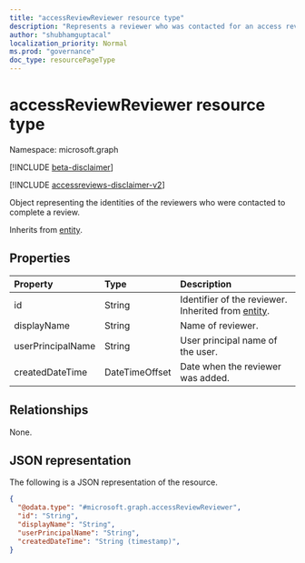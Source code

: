 ```yaml
---
title: "accessReviewReviewer resource type"
description: "Represents a reviewer who was contacted for an access review."
author: "shubhamguptacal"
localization_priority: Normal
ms.prod: "governance"
doc_type: resourcePageType
---
```


# accessReviewReviewer resource type

Namespace: microsoft.graph

[!INCLUDE [beta-disclaimer](../../includes/beta-disclaimer.md)]

[!INCLUDE [accessreviews-disclaimer-v2](../../includes/accessreviews-disclaimer-v2.md)]

Object representing the identities of the reviewers who were contacted to complete a review.

Inherits from [entity](entity.md).

## Properties
| Property | Type | Description |
| :-------------------------| :---------- | :---------- |
| id | String | Identifier of the reviewer. Inherited from [entity](entity.md). |
| displayName | String | Name of reviewer. |
| userPrincipalName | String | User principal name of the user. |
| createdDateTime | DateTimeOffset | Date when the reviewer was added. |


## Relationships
None.

## JSON representation
The following is a JSON representation of the resource.
<!-- {
  "blockType": "resource",
  "@odata.type": "microsoft.graph.accessReviewReviewer"
}
-->
``` json
{
  "@odata.type": "#microsoft.graph.accessReviewReviewer",
  "id": "String",
  "displayName": "String",
  "userPrincipalName": "String",
  "createdDateTime": "String (timestamp)",
}
```

<!--
{
  "type": "#page.annotation",
  "description": "accessReviewReviewer resource",
  "keywords": "",
  "section": "documentation",
  "tocPath": "",
  "suppressions": []
}
-->
